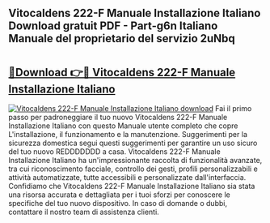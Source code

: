 ## Vitocaldens 222-F Manuale Installazione Italiano Download gratuit PDF - Part-g6n Italiano Manuale del proprietario del servizio 2uNbq

# <h2><a href="http://dfgav4f.blite.top/?on=Vitocaldens+222-F+Manuale+Installazione+Italiano">🔗Download 👉🔴 Vitocaldens 222-F Manuale Installazione Italiano</a></h2>

[![Vitocaldens 222-F Manuale Installazione Italiano download](https://i.imgur.com/lujVjoI.png)](http://dfgav4f.blite.top/?on=Vitocaldens+222-F+Manuale+Installazione+Italiano)
Fai il primo passo per padroneggiare il tuo nuovo Vitocaldens 222-F Manuale Installazione Italiano con questo Manuale utente completo che copre L'installazione, il funzionamento e la manutenzione. Suggerimenti per la sicurezza domestica segui questi suggerimenti per garantire un uso sicuro del tuo nuovo REDDDDDDD a casa. Vitocaldens 222-F Manuale Installazione Italiano ha un'impressionante raccolta di funzionalità avanzate, tra cui riconoscimento facciale, controllo dei gesti, profili personalizzabili e attività automatizzate, tutte accessibili e personalizzate dall'interfaccia. Confidiamo che Vitocaldens 222-F Manuale Installazione Italiano sia stata una risorsa accurata e dettagliata per i tuoi sforzi per conoscere le specifiche del tuo nuovo dispositivo. In caso di domande o dubbi, contattare il nostro team di assistenza clienti.

